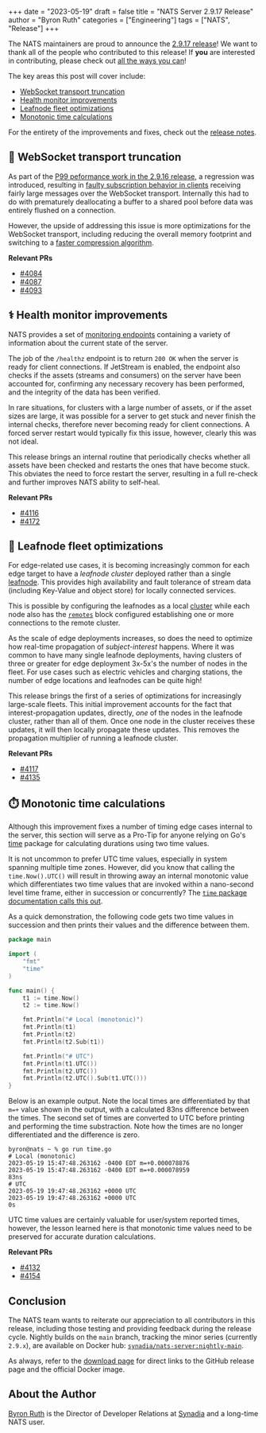 +++
date = "2023-05-19"
draft = false
title = "NATS Server 2.9.17 Release"
author = "Byron Ruth"
categories = ["Engineering"]
tags = ["NATS", "Release"]
+++

The NATS maintainers are proud to announce the [2.9.17 release](https://github.com/nats-io/nats-server/releases/tag/v2.9.17)! We want to thank all of the people who contributed to this release! If **you** are interested in contributing, please check out [all the ways you can](https://nats.io/contributing/)!

The key areas this post will cover include:

- [WebSocket transport truncation](#-websocket-transport-truncation)
- [Health monitor improvements](#-health-monitor-improvements)
- [Leafnode fleet optimizations](#-leafnode-fleet-optimizations)
- [Monotonic time calculations](#-monotonic-time-calculations)

For the entirety of the improvements and fixes, check out the [release notes](https://github.com/nats-io/nats-server/releases/tag/v2.9.17).

## 🐘 WebSocket transport truncation

As part of the [P99 peformance work in the 2.9.16 release](https://nats.io/blog/nats-server-2.9.16-release/#-p99-performance), a regression was introduced, resulting in [faulty subscription behavior in clients](https://github.com/nats-io/nats.ws/issues/194) receiving fairly large messages over the WebSocket transport. Internally this had to do with prematurely deallocating a buffer to a shared pool before data was entirely flushed on a connection.

However, the upside of addressing this issue is more optimizations for the WebSocket transport, including reducing the overall memory footprint and switching to a [faster compression algorithm](https://github.com/nats-io/nats-server/pull/4087).

**Relevant PRs**

- [#4084](https://github.com/nats-io/nats-server/pull/4084)
- [#4087](https://github.com/nats-io/nats-server/pull/4087)
- [#4093](https://github.com/nats-io/nats-server/pull/4093)

## ⚕️ Health monitor improvements

NATS provides a set of [monitoring endpoints](https://docs.nats.io/running-a-nats-service/nats_admin/monitoring) containing a variety of information about the current state of the server.

The job of the `/healthz` endpoint is to return `200 OK` when the server is ready for client connections. If JetStream is enabled, the endpoint also checks if the assets (streams and consumers) on the server have been accounted for, confirming any necessary recovery has been performed, and the integrity of the data has been verified.

In rare situations, for clusters with a large number of assets, or if the asset sizes are large, it was possible for a server to get stuck and never finish the internal checks, therefore never becoming ready for client connections. A forced server restart would typically fix this issue, however, clearly this was not ideal.

This release brings an internal routine that periodically checks whether all assets have been checked and restarts the ones that have become stuck. This obviates the need to force restart the server, resulting in a full re-check and further improves NATS ability to self-heal.

**Relevant PRs**

- [#4116](https://github.com/nats-io/nats-server/pull/4116)
- [#4172](https://github.com/nats-io/nats-server/pull/4172)

## 🍃 Leafnode fleet optimizations

For edge-related use cases, it is becoming increasingly common for each edge target to have a _leafnode cluster_ deployed rather than a single [leafnode](https://docs.nats.io/running-a-nats-service/configuration/leafnodes). This provides high availability and fault tolerance of stream data (including Key-Value and object store) for locally connected services.

This is possible by configuring the leafnodes as a local [cluster](https://docs.nats.io/running-a-nats-service/configuration/clustering) while each node also has the [`remotes`](https://docs.nats.io/running-a-nats-service/configuration/leafnodes/leafnode_conf#leafnode-remotes-entry-block) block configured establishing one or more connections to the remote cluster.

As the scale of edge deployments increases, so does the need to optimize how real-time propagation of _subject-interest_ happens. Where it was common to have many single leafnode deployments, having clusters of three or greater for edge deployment 3x-5x's the number of nodes in the fleet. For use cases such as electric vehicles and charging stations, the number of edge locations and leafnodes can be quite high!

This release brings the first of a series of optimizations for increasingly large-scale fleets. This initial improvement accounts for the fact that interest-propagation updates, directly, _one_ of the nodes in the leafnode cluster, rather than all of them. Once one node in the cluster receives these updates, it will then locally propagate these updates. This removes the propagation multiplier of running a leafnode cluster.

**Relevant PRs**

- [#4117](https://github.com/nats-io/nats-server/pull/4117)
- [#4135](https://github.com/nats-io/nats-server/pull/4135)

## ⏱️ Monotonic time calculations

Although this improvement fixes a number of timing edge cases internal to the server, this section will serve as a Pro-Tip for anyone relying on Go's [time](https://pkg.go.dev/time) package for calculating durations using two time values.

It is not uncommon to prefer UTC time values, especially in system spanning multiple time zones. However, did you know that calling the `time.Now().UTC()` will result in throwing away an internal monotonic value which differentiates two time values that are invoked within a nano-second level time frame, either in succession or concurrently? The [`time` package documentation calls this out](https://pkg.go.dev/time#hdr-Monotonic_Clocks).

As a quick demonstration, the following code gets two time values in succession and then prints their values and the difference between them.

```go
package main

import (
	"fmt"
	"time"
)

func main() {
	t1 := time.Now()
	t2 := time.Now()

	fmt.Println("# Local (monotonic)")
	fmt.Println(t1)
	fmt.Println(t2)
	fmt.Println(t2.Sub(t1))

	fmt.Println("# UTC")
	fmt.Println(t1.UTC())
	fmt.Println(t2.UTC())
	fmt.Println(t2.UTC().Sub(t1.UTC()))
}
```

Below is an example output. Note the local times are differentiated by that `m=+` value shown in the output, with a calculated 83ns difference between the times. The second set of times are converted to UTC before printing and performing the time substraction. Note how the times are no longer differentiated and the difference is zero.

```
byron@nats ~ % go run time.go
# Local (monotonic)
2023-05-19 15:47:48.263162 -0400 EDT m=+0.000078876
2023-05-19 15:47:48.263162 -0400 EDT m=+0.000078959
83ns
# UTC
2023-05-19 19:47:48.263162 +0000 UTC
2023-05-19 19:47:48.263162 +0000 UTC
0s
```

UTC time values are certainly valuable for user/system reported times, however, the lesson learned here is that monotonic time values need to be preserved for accurate duration calculations.

**Relevant PRs**

- [#4132](https://github.com/nats-io/nats-server/pull/4132)
- [#4154](https://github.com/nats-io/nats-server/pull/4154)

## Conclusion

The NATS team wants to reiterate our appreciation to all contributors in this release, including those testing and providing feedback during the release cycle. Nightly builds on the `main` branch, tracking the minor series (currently `2.9.x`), are available on Docker hub: [`synadia/nats-server:nightly-main`](https://hub.docker.com/r/synadia/nats-server/tags?page=1&name=nightly-main).

As always, refer to the [download page](https://nats.io/download/) for direct links to the GitHub release page and the official Docker image.

## About the Author

[Byron Ruth](https://www.linkedin.com/in/byron-ruth/) is the Director of Developer Relations at [Synadia](https://synadia.com) and a long-time NATS user.
